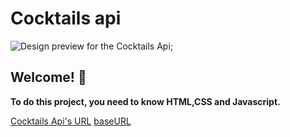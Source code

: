 # Cocktails api

![Design preview for the Cocktails Api](./preview.png);

## Welcome! 👋

**To do this project, you need to know HTML,CSS and Javascript.**

[Cocktails Api's URL](https://www.thecocktaildb.com/api/json/v1/1/search.php?s=a)
[baseURL](https://www.thecocktaildb.com/api/json/v1/1/search.php?s=)

